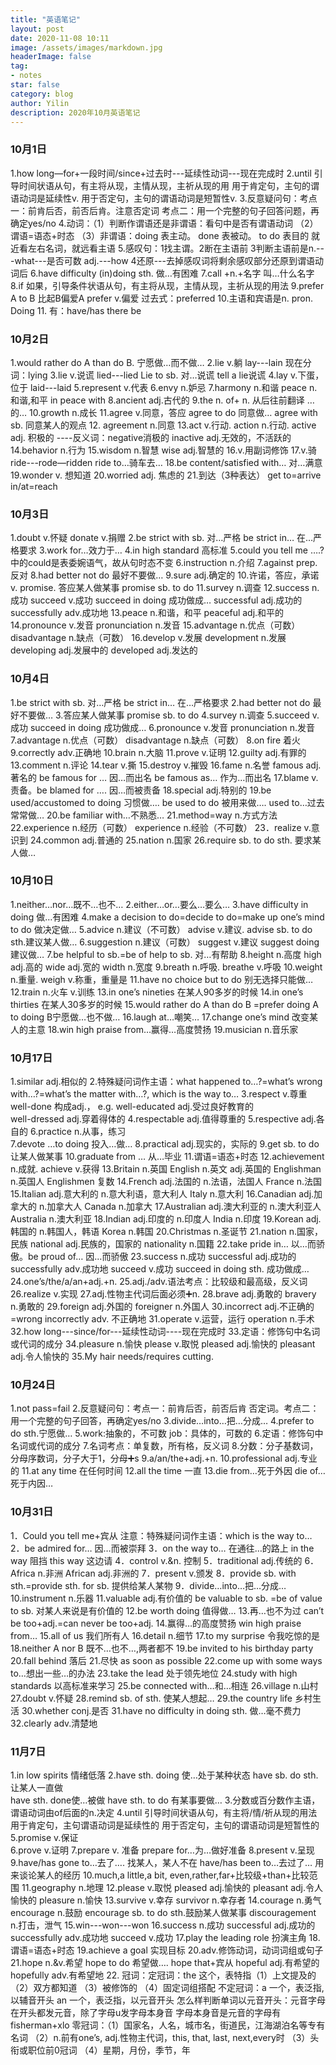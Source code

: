 ```yaml
---
title: "英语笔记"
layout: post
date: 2020-11-08 10:11
image: /assets/images/markdown.jpg
headerImage: false
tag: 
- notes
star: false
category: blog
author: Yilin
description: 2020年10月英语笔记
---
```


### 10月1日
1.how long—for+一段时间/since+过去时---延续性动词---现在完成时
2.until 引导时间状语从句，有主将从现，主情从现，主祈从现的用
用于肯定句，主句的谓语动词是延续性v.
用于否定句，主句的谓语动词是短暂性v.
3.反意疑问句：考点一：前肯后否，前否后肯。注意否定词
                          考点二：用一个完整的句子回答问题，再确定yes/no
4.动词：（1）判断作谓语还是非谓语：看句中是否有谓语动词 （2）谓语=语态+时态  （3）非谓语：doing 表主动。 done 表被动。 to do 表目的   就近看左右名词，就远看主语
5.感叹句：1找主谓。2断在主语前 3判断主语前是n.---what---是否可数  adj.---how  4还原---去掉感叹词将剩余感叹部分还原到谓语动词后
6.have difficulty (in)doing sth. 做…有困难
7.call +n.+名字  叫…什么名字
8.if 如果，引导条件状语从句，有主将从现，主情从现，主祈从现的用法
9.prefer A to B   比起B偏爱A    prefer v.偏爱  过去式：preferred 
10.主语和宾语是n.   pron.   Doing
11. 有：have/has   there be

### 10月2日
1.would rather do A than do B.  宁愿做…而不做…
2.lie v.躺  lay---lain   现在分词：lying
3.lie v.说谎  lied---lied  Lie to sb. 对…说谎  tell a lie说谎
4.lay v.下蛋，位于  laid---laid
5.represent v.代表 
6.envy n.妒忌
7.harmony n.和谐    peace n.和谐,和平  in peace with
8.ancient adj.古代的
9.the n. of+ n. 从后往前翻译   …的…
10.growth n.成长
11.agree v.同意，答应 agree to do 同意做…  agree with sb. 同意某人的观点
12. agreement n.同意
13.act v.行动.    action n.行动.   active adj. 积极的 ----反义词：negative消极的  inactive adj.无效的，不活跃的
14.behavior n.行为
15.wisdom n.智慧  wise adj.智慧的
16.v.用副词修饰
17.v.骑 ride---rode—ridden     ride to…骑车去…
18.be content/satisfied with… 对…满意
19.wonder v. 想知道
20.worried adj. 焦虑的
21.到达（3种表达） get to=arrive in/at=reach

### 10月3日
1.doubt v.怀疑   donate v.捐赠
2.be strict with sb. 对…严格  be strict in… 在…严格要求
3.work for…效力于…
4.in high standard 高标准
5.could you tell me ….?中的could是表委婉语气，故从句时态不变
6.instruction n.介绍
7.against prep.反对
8.had better not do 最好不要做…
9.sure adj.确定的
10.许诺，答应，承诺 v. promise.     答应某人做某事 promise sb. to do 
11.survey n.调查
12.success n.成功 succeed v.成功 succeed in doing 成功做成…  successful adj.成功的  successfully adv.成功地
13.peace n.和谐，和平 peaceful adj.和平的
14.pronounce v.发音  pronunciation n.发音
15.advantage n.优点（可数） disadvantage n.缺点（可数）
16.develop v.发展   development n.发展  developing adj.发展中的  developed adj.发达的

### 10月4日
1.be strict with sb. 对…严格  be strict in… 在…严格要求
2.had better not do 最好不要做…
3.答应某人做某事 promise sb. to do
4.survey n.调查
5.succeed v.成功 succeed in doing 成功做成…
6.pronounce v.发音  pronunciation n.发音
7.advantage n.优点（可数） disadvantage n.缺点（可数）
8.on fire 着火
9.correctly adv.正确地
10.brain n.大脑
11.prove v.证明 
12.guilty adj.有罪的
13.comment n.评论
14.tear v.撕
15.destroy v.摧毁
16.fame n.名誉  famous adj.著名的  be famous for … 因…而出名  be famous as… 作为…而出名
17.blame v.责备。be blamed for …. 因…而被责备
18.special adj.特别的
19.be used/accustomed to doing 习惯做….  be used to do 被用来做…. used to…过去常常做…
20.be familiar with…不熟悉…
21.method=way  n.方式方法
22.experience n.经历（可数）   experience n.经验（不可数）
23．realize v.意识到
24.common adj.普通的
25.nation n.国家
26.require sb. to do sth. 要求某人做…

### 10月10日
1.neither…nor…既不…也不…
2.either…or…要么…要么…
3.have difficulty in doing 做…有困难
4.make a decision to do=decide to do=make up one’s mind to do 做决定做…
5.advice n.建议（不可数） advise v.建议.  advise sb. to do sth.建议某人做…
6.suggestion n.建议（可数）  suggest v.建议  suggest doing 建议做…
7.be helpful to sb.=be of help to sb. 对…有帮助
8.height n.高度  high adj.高的  wide adj.宽的  width n.宽度
9.breath n.呼吸.   breathe v.呼吸
10.weight n.重量.  weigh v.称重，重量是
11.have no choice but to do 别无选择只能做…
12.train n.火车 v.训练
13.in one’s nineties 在某人90多岁的时候
14.in one’s thirties 在某人30多岁的时候
15.would rather do A than do B =prefer doing A to doing B宁愿做…也不做…
16.laugh at…嘲笑…
17.change one’s mind 改变某人的主意
18.win high praise from…赢得…高度赞扬
19.musician n.音乐家

### 10月17日
1.similar adj.相似的
2.特殊疑问词作主语：what happened to…?=what’s wrong with…?=what’s the matter with…?, which is the way to…
3.respect v.尊重   well-done 构成adj.， e.g. well-educated adj.受过良好教育的  
well-dressed adj.穿着得体的
4.respectable adj.值得尊重的
5.respective adj.各自的
6.practice n.从事，练习  
7.devote …to doing 投入…做…
8.practical adj.现实的，实际的
9.get sb. to do 让某人做某事
10.graduate from …   从…毕业
11.谓语=语态+时态
12.achievement n.成就.  achieve v.获得
13.Britain n.英国  English n.英文 adj.英国的  Englishman n.英国人  Englishmen 复数
14.French adj.法国的  n.法语，法国人  France n.法国
15.Italian adj.意大利的 n.意大利语，意大利人  Italy n.意大利
16.Canadian adj.加拿大的 n.加拿大人   Canada n.加拿大
17.Australian adj.澳大利亚的  n.澳大利亚人  Australia n.澳大利亚
18.Indian adj.印度的 n.印度人  India n.印度
19.Korean adj.韩国的 n.韩国人，韩语  Korea n.韩国
20.Christmas n.圣诞节
21.nation n.国家，民族 national adj.民族的，国家的  nationality n.国籍
22.take pride in… 以…而骄傲。be proud of… 因…而骄傲
23.success n.成功 successful adj.成功的 successfully adv.成功地  succeed v.成功 succeed in doing sth. 成功做成…
24.one’s/the/a/an+adj.+n.
25.adj./adv.语法考点：比较级和最高级，反义词
26.realize v.实现
27.adj.性物主代词后面必须➕n.
28.brave adj.勇敢的  bravery n.勇敢的
29.foreign adj.外国的  foreigner n.外国人
30.incorrect adj.不正确的=wrong  incorrectly adv. 不正确地
31.operate v.运营，运行 operation n.手术
32.how long---since/for---延续性动词----现在完成时
33.定语：修饰句中名词或代词的成分
34.pleasure n.愉快  please v.取悦  pleased adj.愉快的 pleasant adj.令人愉快的
35.My hair needs/requires cutting.

### 10月24日
1.not pass=fail 
2.反意疑问句：考点一：前肯后否，前否后肯  否定词。考点二：用一个完整的句子回答，再确定yes/no
3.divide…into…把…分成…
4.prefer to do sth.宁愿做…
5.work:抽象的，不可数   job：具体的，可数的
6.定语：修饰句中名词或代词的成分
7.名词考点：单复数，所有格，反义词
8.分数：分子基数词，分母序数词，分子大于1，分母➕s
9.a/an/the+adj.+n.
10.professional adj.专业的
11.at any time 在任何时间 
12.all the time 一直
13.die from…死于外因  die of…死于内因…

### 10月31日
1．Could you tell me+宾从 注意：特殊疑问词作主语：which is the way to…
2．be admired for… 因…而被崇拜
3．on the way to… 在通往…的路上  in the way 阻挡  this way	这边请
4．control v.&n. 控制
5．traditional adj.传统的
6．Africa n.非洲  African adj.非洲的
7．present v.颁发
8．provide sb. with sth.=provide sth. for sb. 提供给某人某物
9．divide…into…把…分成…
10.instrument n.乐器
11.valuable adj.有价值的  be valuable to sb. =be of value to sb. 对某人来说是有价值的
12.be worth doing 值得做…
13.再…也不为过 can’t be too+adj.=can never be too+adj.
14.赢得…的高度赞扬 win high praise from…
15.all of us 我们所有人
16.detail n.细节
17.to my surprise 令我吃惊的是
18.neither A nor B 既不…也不…,两者都不
19.be invited to his birthday party
20.fall behind 落后
21.尽快 as soon as possible 
22.come up with some ways to…想出一些…的办法
23.take the lead 处于领先地位
24.study with high standards 以高标准来学习
25.be connected with…和…相连
26.village n.山村
27.doubt v.怀疑 
28.remind sb. of sth. 使某人想起…
29.the country life 乡村生活
30.whether conj.是否
31.have no difficulty in doing sth. 做…毫不费力
32.clearly adv.清楚地

### 11月7日
1.in low spirits 情绪低落
2.have sth. doing 使…处于某种状态 have sb. do sth.让某人一直做  
have sth. done使…被做   have sth. to do 有某事要做…
3.分数或百分数作主语，谓语动词由of后面的n.决定
4.until 引导时间状语从句，有主将/情/祈从现的用法
      用于肯定句，主句谓语动词是延续性的
      用于否定句，主句的谓语动词是短暂性的
5.promise v.保证  
6.prove v.证明
7.prepare v. 准备  prepare for…为…做好准备
8.present v.呈现 
9.have/has gone to…去了….  找某人，某人不在
  have/has been to…去过了…  用来谈论某人的经历
10.much,a little,a bit, even,rather,far+比较级+than+比较范围
11.geography n.地理
12.please v.取悦  pleased adj.愉快的 pleasant adj.令人愉快的  pleasure n.愉快
13.survive v.幸存  survivor n.幸存者
14.courage n.勇气  encourage n.鼓励  encourage sb. to do sth.鼓励某人做某事
discouragement n.打击，泄气
15.win---won---won
16.success n.成功 successful adj.成功的  successfully adv.成功地  succeed v.成功
17.play the leading role 扮演主角
18.谓语=语态+时态
19.achieve a goal 实现目标
20.adv.修饰动词，动词词组或句子
21.hope n.&v.希望 hope to do 希望做…. hope that+宾从
  hopeful adj.有希望的    hopefully adv.有希望地
22. 冠词：定冠词：the 这个，表特指（1）上文提及的 （2）双方都知道  （3）被修饰的  （4）固定词组搭配
        不定冠词：a 一个，表泛指,以辅音开头
                 an 一个，表泛指，以元音开头
怎么样判断单词以元音开头：元音字母在开头都发元音，除了字母u发字母本身音
字母本身音是元音的字母有fisherman+xlo
     零冠词：（1）国家名，人名，城市名，街道民，江海湖泊名等专有名词
            （2）n.前有one’s, adj.性物主代词，this, that, last, next,every时
            （3）头衔或职位前0冠词
            （4）星期，月份，季节，年